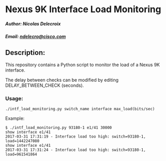 # Nexus 9K Interface Load Monitoring
##### Author: Nicolas Delecroix
##### Email: ndelecro@cisco.com

## Description:

This repository contains a Python script to monitor the load of a Nexus 9K interface.

The delay between checks can be modified by editing DELAY_BETWEEN_CHECK (seconds).

### Usage:

```
./intf_load_monitoring.py switch_name interface max_load(bits/sec)
```

Example:
```
$ ./intf_load_monitoring.py 93180-1 e1/41 30000
show interface e1/41
2017-03-31 17:31:19 - Interface load too high: switch=93180-1, load=1442247080
show interface e1/41
2017-03-31 17:31:24 - Interface load too high: switch=93180-1, load=961541864
```

